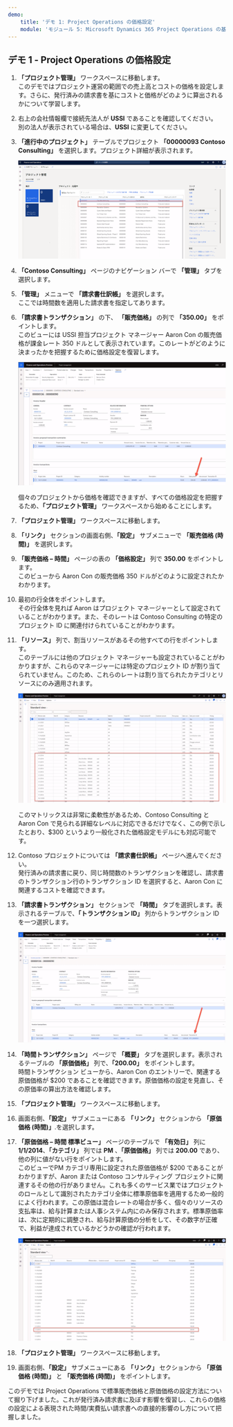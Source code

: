 ```yaml
---
demo:
    title: 'デモ 1: Project Operations の価格設定'
    module: 'モジュール 5: Microsoft Dynamics 365 Project Operations の基礎を学ぶ'
---
```


## デモ 1 - Project Operations の価格設定

1. **「プロジェクト管理」** ワークスペースに移動します。  
    このデモではプロジェクト運営の範囲での売上高とコストの価格を設定します。さらに、発行済みの請求書を基にコストと価格がどのように算出されるかについて学習します。

1. 右上の会社情報欄で接続先法人が **USSI** であることを確認してください。  
    別の法人が表示されている場合は、**USSI** に変更してください。

1. **「進行中のプロジェクト」** テーブルでプロジェクト **「00000093 Contoso Consulting」** を選択します。プロジェクト詳細が表示されます。

    ![進行中のプロジェクト テーブルに Contoso Consulting が強調表示されているプロジェクト管理ワークスペースのスクリーンショット。](./media/projops_prices_1_selecting_contoso_consulting.png)

1. **「Contoso Consulting」** ページのナビゲーション バーで **「管理」** タブを選択します。

1. **「管理」** メニューで **「請求書仕訳帳」** を選択します。  
    ここでは時間数を適用した請求書を指定してあります。

1. **「請求書トランザクション」** の下、 **「販売価格」** の列で **「350.00」** をポイントします。  
    このビューには USSI 担当プロジェクト マネージャー Aaron Con の販売価格が課金レート 350 ドルとして表示されています。このレートがどのように決まったかを把握するために価格設定を復習します。

    ![販売価格の列で 350 の値が強調表示されている請求書仕訳帳のスクリーンショット。](./media/projops_prices_2_point_to_350.png)  

    個々のプロジェクトから価格を確認できますが、すべての価格設定を把握するため、**「プロジェクト管理」** ワークスペースから始めることにします。

1. **「プロジェクト管理」** ワークスペースに移動します。

1. **「リンク」** セクションの画面右側、**「設定」** サブメニューで **「販売価格 (時間)」** を選択します。

1. **「販売価格 – 時間」** ページの表の **「価格設定」** 列で **350.00** をポイントします。  
このビューから Aaron Con の販売価格 350 ドルがどのように設定されたかわかります。

1. 最初の行全体をポイントします。  
    その行全体を見れば Aaron はプロジェクト マネージャーとして設定されていることがわかります。また、そのレートは Contoso Consulting の特定のプロジェクト ID に関連付けられていることがわかります。

1. **「リソース」** 列で、割当リソースがあるその他すべての行をポイントします。  
    このテーブルには他のプロジェクト マネージャーも設定されていることがわかりますが、これらのマネージャーには特定のプロジェクト ID が割り当てられていません。このため、これらのレートは割り当てられたカテゴリとリソースにのみ適用されます。

    ![テーブルで割り当てリソースがあるすべての行が強調表示されている「販売価格 - 時間数」ページのスクリーンショット。](./media/projops_prices_3_resources_table.png)  

    このマトリックスは非常に柔軟性があるため、Contoso Consulting と Aaron Con で見られる詳細なレベルに対応できるだけでなく、この例で示したとおり、$300 というより一般化された価格設定モデルにも対応可能です。

1. Contoso プロジェクトについては **「請求書仕訳帳」** ページへ進んでください。  
    発行済みの請求書に戻り、同じ時間数のトランザクションを確認し、請求書のトランザクション行のトランザクション ID を選択すると、Aaron Con に関連するコストを確認できます。

1. **「請求書トランザクション」** セクションで **「時間」** タブを選択します。表示されるテーブルで、**「トランザクション ID」** 列からトランザクション ID を一つ選択します。

    ![「トランザクション ID 」列が強調表示された請求書仕訳帳ページのスクリーンショット。](./media/projops_prices_4_select_a_transaction_id.png)

1. **「時間トランザクション」** ページで **「概要」** タブを選択します。表示されるテーブルの **「原価価格」** 列で、**「200.00」** をポイントします。  
    時間トランザクション ビューから、Aaron Con のエントリーで、関連する原価価格が $200 であることを確認できます。原価価格の設定を見直し、その原価率の算出方法を確認します。

1. **「プロジェクト管理」** ワークスペースに移動します。

1. 画面右側、**「設定」** サブメニューにある **「リンク」** セクションから **「原価価格 (時間)」**.を選択します。

1. **「原価価格 – 時間 標準ビュー」** ページのテーブルで **「有効日」** 列に **1/1/2014**、**「カテゴリ」** 列では **PM** 、**「原価価格」** 列では **200.00** であり、他の列に値がない行をポイントします。  
    このビューでPM カテゴリ専用に設定された原価価格が $200 であることがわかりますが、Aaron または Contoso コンサルティング プロジェクトに関連するその他の行がありません。これも多くのサービス業ではプロジェクトのロールとして識別されたカテゴリ全体に標準原価率を適用するため一般的によく行われます。この原価は混合レートの場合が多く、個々のリソースの支払率は、給与計算または人事システム内にのみ保存されます。標準原価率は、次に定期的に調整され、給与計算原価の分析をして、その数字が正確で、利益が達成されているかどうかの確認が行われます。

    ![PM の価格設定を強調表示した原価価格 - 時間テーブルののスクリーンショット。](./media/projops_prices_5_cost_price_hour_table.png)

1. **「プロジェクト管理」** ワークスペースに移動します。

1. 画面右側、**「設定」** サブメニューにある **「リンク」** セクションから **「原価価格 (時間)」** と **「販売価格 (時間)」** をポイントします。  

このデモでは Project Operations で標準販売価格と原価価格の設定方法について掘り下げました。これが発行済み請求書に及ぼす影響を復習し、これらの価格の設定による表現された時間/実費払い請求書への直接的影響のし方について把握しました。
